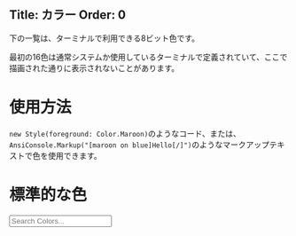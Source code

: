 Title: カラー
Order: 0
---

下の一覧は、ターミナルで利用できる8ビット色です。

最初の16色は通常システムか使用しているターミナルで定義されていて、ここで描画された通りに表示されないことがあります。

# 使用方法

`new Style(foreground: Color.Maroon)`のようなコード、または、`AnsiConsole.Markup("[maroon on blue]Hello[/]")`のようなマークアップテキストで色を使用できます。

# 標準的な色

<div class="input-group mb-3">
  <div class="input-group-prepend">
    <span class="input-group-text" id="basic-addon1">
        <i class="fas fa-search" aria-hidden="true"></i>
    </span>
  </div>
  <input
    class="form-control w-100 filter"
    data-table="color-results"
    type="text" placeholder="Search Colors..." autocomplete="off" 
    aria-label="Search Colors">
</div>

<?# ColorTable /?>

<script type="text/javascript" src="../../assets/js/table-search.js"></script>